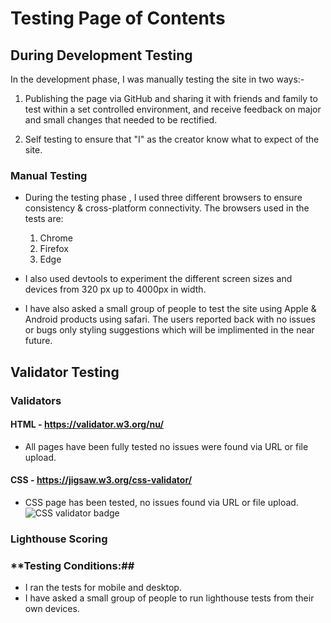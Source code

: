# Testing Page of Contents
## **During Development Testing**
In the development phase, I was manually testing the site in two ways:-
    
1. Publishing the page via GitHub and sharing it with friends and family to test within a set controlled environment, and receive feedback on major and small changes that needed to be rectified.

1. Self testing to ensure that "I" as the creator know what to expect of the site.

### **Manual Testing**
* During the testing phase , I used three different browsers to ensure consistency & cross-platform connectivity. The browsers used in the tests are:

  1. Chrome
  2. Firefox  
  3. Edge

* I also used devtools to experiment the different screen sizes and devices from 320 px up to 4000px in width. 
* I have also asked a small group of people to test the site using Apple & Android products using safari. The users reported back with no issues or bugs only styling suggestions which will be implimented in the near future.

## **Validator Testing**

### **Validators**

#### **HTML** - https://validator.w3.org/nu/

* All pages have been fully tested no issues were found via URL or file upload.

#### **CSS** - https://jigsaw.w3.org/css-validator/

* CSS page has been tested, no issues found via URL or file upload.\
![CSS validator badge](https://jigsaw.w3.org/css-validator/images/vcss)

### **Lighthouse Scoring**
### **Testing Conditions:##
* I ran the tests for mobile and desktop. 
* I have asked a small group of people to run lighthouse tests from their own devices. 
